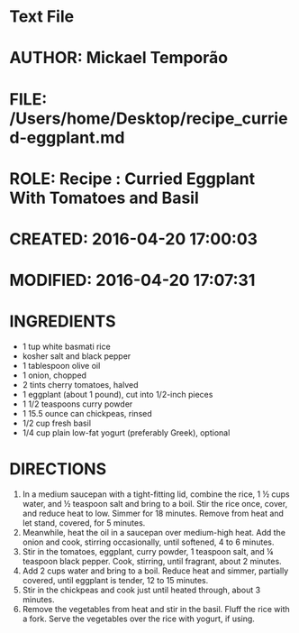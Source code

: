 # Text File
# AUTHOR:   Mickael Temporão
# FILE:     /Users/home/Desktop/recipe_curried-eggplant.md
# ROLE:     Recipe : Curried Eggplant With Tomatoes and Basil
# CREATED:  2016-04-20 17:00:03
# MODIFIED: 2016-04-20 17:07:31

# INGREDIENTS

- 1 tup white basmati rice
- kosher salt and black pepper
- 1 tablespoon olive oil
- 1 onion, chopped
- 2 tints cherry tomatoes, halved
- 1 eggplant (about 1 pound), cut into 1/2-inch pieces
- 1 1/2 teaspoons curry powder
- 1 15.5 ounce can chickpeas, rinsed
- 1/2 cup fresh basil
- 1/4 cup plain low-fat yogurt (preferably Greek), optional

# DIRECTIONS

1. In a medium saucepan with a tight-fitting lid, combine the rice, 1 ½ cups water, and ½ teaspoon salt and bring to a boil. Stir the rice once, cover, and reduce heat to low. Simmer for 18 minutes. Remove from heat and let stand, covered, for 5 minutes.
2. Meanwhile, heat the oil in a saucepan over medium-high heat. Add the onion and cook, stirring occasionally, until softened, 4 to 6 minutes.
3. Stir in the tomatoes, eggplant, curry powder, 1 teaspoon salt, and ¼ teaspoon black pepper. Cook, stirring, until fragrant, about 2 minutes.
4. Add 2 cups water and bring to a boil. Reduce heat and simmer, partially covered, until eggplant is tender, 12 to 15 minutes.
5. Stir in the chickpeas and cook just until heated through, about 3 minutes.
6. Remove the vegetables from heat and stir in the basil. Fluff the rice with a fork. Serve the vegetables over the rice with yogurt, if using.
